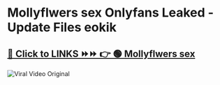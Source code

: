 
 # Mollyflwers sex Onlyfans Leaked - Update Files eokik

## <h2><a href="https://clipsfans.com/Mollyflwers_sex&ref=git">🔗 Click to LINKS ⏩⏩ 👉 🟢 Mollyflwers sex </a></h2>

<a href="https://clipsfans.com/Mollyflwers_sex&ref=git" rel="nofollow" data-target="animated-image.originalLink"><img src="https://i.ibb.co.com/xMMVF88/686577567.gif" alt="Viral Video Original" style="max-width: 100%; display: inline-block;" data-target="animated-image.originalImage"></a>

